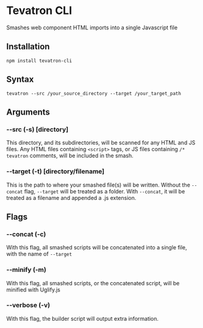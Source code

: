 # Tevatron CLI

Smashes web component HTML imports into a single Javascript file

## Installation
`npm install tevatron-cli`

## Syntax

`tevatron --src /your_source_directory --target /your_target_path`

## Arguments

### --src (-s) [directory]
This directory, and its subdirectories, will be scanned for any HTML and JS files.
Any HTML files containing `<script>` tags, or JS files containing `/* tevatron` comments,
will be included in the smash.

### --target (-t) [directory/filename]
This is the path to where your smashed file(s) will be written. Without the `--concat` flag,
`--target` will be treated as a folder. With `--concat`, it will be treated as a filename and
appended a .js extension.

## Flags
### --concat (-c)
With this flag, all smashed scripts will be concatenated into a single file, with the name
of `--target`

### --minify (-m)
With this flag, all smashed scripts, or the concatenated script, will be minified with
Uglify.js

### --verbose (-v)
With this flag, the builder script will output extra information.